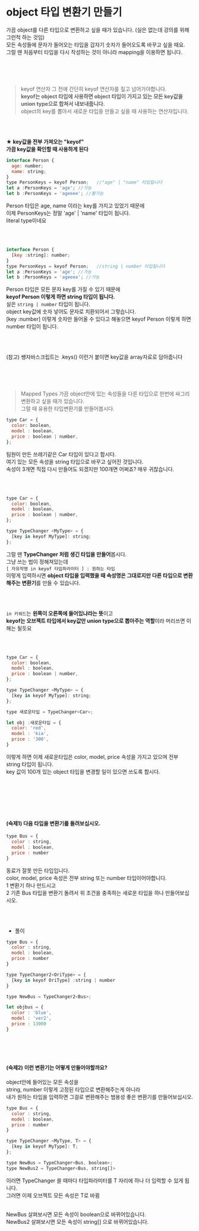 # object 타입 변환기 만들기

가끔 object를 다른 타입으로 변환하고 싶을 때가 있습니다. (실은 없는데 강의를 위해 그런척 하는 것임)<br />
모든 속성들에 문자가 들어오는 타입을 갑자기 숫자가 들어오도록 바꾸고 싶을 때요. <br />
그럴 땐 처음부터 타입을 다시 작성하는 것이 아니라 mapping을 이용하면 됩니다.

<br />
<br />
<br />

> keyof 연산자
그 전에 간단히 keyof 연산자를 짚고 넘어가야합니다.<br />
**keyof는 object 타입에 사용하면 object 타입이 가지고 있는 모든 key값을 union type으로 합쳐서 내보내줍니다.** <br />
object의 key를 뽑아서 새로운 타입을 만들고 싶을 때 사용하는 연산자입니다. 

<br />
<br />

**★ key값을 전부 가져오는 "keyof"**<br />
**가끔 key값을 확인할 때 사용하게 된다**

```javascript
interface Person {
  age: number;
  name: string;
}
type PersonKeys = keyof Person;   //"age" | "name" 타입됩니다
let a :PersonKeys = 'age'; //가능
let b :PersonKeys = 'ageeee'; //불가능
```
Person 타입은 age, name 이라는 key를 가지고 있었기 때문에<br />
이제 PersonKeys는 정말 'age' | 'name' 타입이 됩니다.<br />
literal type이네요

<br />
<br />

```javascript
interface Person {
  [key :string]: number;
}
type PersonKeys = keyof Person;   //string | number 타입됩니다
let a :PersonKeys = 'age'; //가능
let b :PersonKeys = 'ageeee'; //가능
```
Person 타입은 모든 문자 key를 가질 수 있기 때문에<br />
**keyof Person 이렇게 하면 string 타입이 됩니다.**<br />
실은 `string | number` 타입이 됩니다. <br />
object key값에 숫자 넣어도 문자로 치환되어서 그렇습니다.<br />
[key :number] 이렇게 숫자만 들어올 수 있다고 해놓으면 keyof Person 이렇게 하면 number 타입이 됩니다.

<br />
<br />

(참고) 쌩자바스크립트는 .keys() 이런거 붙이면 key값을 array자료로 담아줍니다

<br />
<br />
<br />

> Mapped Types
가끔 object안에 있는 속성들을 다른 타입으로 한번에 싸그리 변환하고 싶을 때가 있습니다.<br />
그럴 때 유용한 타입변환기를 만들어봅시다.

```javascript
type Car = {
  color: boolean,
  model : boolean,
  price : boolean | number,
}; 
```

팀원이 만든 쓰레기같은 Car 타입이 있다고 합시다.<br />
여기 있는 모든 속성을 string 타입으로 바꾸고 싶어진 것입니다.<br />
속성이 3개면 직접 다시 만들어도 되겠지만 100개면 어쩌죠? 매우 귀찮습니다.

<br />
<br />

```javascript
type Car = {
  color: boolean,
  model : boolean,
  price : boolean | number,
};

type TypeChanger <MyType> = {
  [key in keyof MyType]: string;
};
```
그럴 땐 **TypeChanger 처럼 생긴 타입을 만들어**봅시다.<br />
그냥 쓰는 법이 정해져있는데<br />
`[ 자유작명 in keyof 타입파라미터 ] : 원하는 타입`<br />
이렇게 입력하시면 **object 타입을 입력했을 때 속성명은 그대로지만 다른 타입으로 변환해주는 변환기**를 만들 수 있습니다.

<br />
<br />

`in 키워드`는 **왼쪽이 오른쪽에 들어있냐라는 뜻**이고<br />
**keyof는 오브젝트 타입에서 key값만 union type으로 뽑아주는 역할**이라 머리쓰면 이해는 될듯요

<br />
<br />

```javascript
type Car = {
  color: boolean,
  model : boolean,
  price : boolean | number,
};

type TypeChanger <MyType> = {
  [key in keyof MyType]: string;
};

type 새로운타입 = TypeChanger<Car>;

let obj :새로운타입 = {
  color: 'red',
  model : 'kia',
  price : '300',
}
```

이렇게 하면 이제 새로운타입은 color, model, price 속성을 가지고 있으며 전부 string 타입이 됩니다.<br />
key 값이 100개 있는 object 타입을 변경할 일이 있으면 쓰도록 합시다. 

<br />
<br />
<br />
<br />
<br />

#### (숙제1) 다음 타입을 변환기를 돌려보십시오.

```javascript
type Bus = {
  color : string,
  model : boolean,
  price : number
}
```
동료가 잘못 만든 타입입니다.<br />
color, model, price 속성은 전부 string 또는 number 타입이어야합니다.<br />
1 변환기 하나 만드시고<br />
2 기존 Bus 타입을 변환기 돌려서 위 조건을 충족하는 새로운 타입을 하나 만들어보십시오.

<br />
<br />

- 풀이

```javascript
type Bus = {
  color : string,
  model : boolean,
  price : number
}

type TypeChanger2<OriType> = {
  [key in keyof OriType] :string | number
}

type NewBus = TypeChanger2<Bus>;

let objbus = {
  color : 'blue',
  model : 'ver2',
  price : 13000
}
```

<br />
<br />
<br />

#### (숙제2) 이런 변환기는 어떻게 만들어야할까요?

object안에 들어있는 모든 속성을<br />
string, number 이렇게 고정된 타입으로 변환해주는게 아니라<br />
내가 원하는 타입을 입력하면 그걸로 변환해주는 범용성 좋은 변환기를 만들어보십시오.

```javascript
type Bus = {
  color : string,
  model : boolean,
  price : number
}

type TypeChanger <MyType, T> = {
  [key in keyof MyType]: T;
};

type NewBus = TypeChanger<Bus, boolean>;
type NewBus2 = TypeChanger<Bus, string[]>
```
이러면 TypeChanger 쓸 때마다 타입파라미터를 T 자리에 하나 더 입력할 수 있게 됩니다.<br />
그러면 이제 오브젝트 모든 속성은 T로 바뀜<br />
<br />
 
NewBus 살펴보시면 모든 속성이 boolean으로 바뀌어있습니다.<br />
NewBus2 살펴보시면 모든 속성이 string[] 으로 바뀌어있습니다.

<br />
<br />